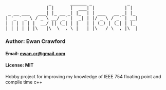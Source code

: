 <pre>
                _       ______ _             _   
               | |      |  ___| |           | |  
 _ __ ___   ___| |_ __ _| |_  | | ___   __ _| |_ 
| '_ ` _ \ / _ \ __/ _` |  _| | |/ _ \ / _` | __|
| | | | | |  __/ || (_| | |   | | (_) | (_| | |_ 
|_| |_| |_|\___|\__\__,_\_|   |_|\___/ \__,_|\__|   
</pre>

###  Author: Ewan Crawford
#### Email: ewan.cr@gmail.com
#### License: MIT

Hobby project for improving my knowledge of IEEE 754 floating point and
compile time c++